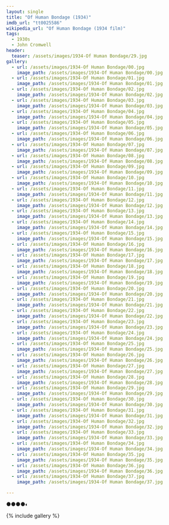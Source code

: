 ```yaml
---
layout: single
title: "Of Human Bondage (1934)"
imdb_url: "tt0025586"
wikipedia_url: "Of Human Bondage (1934 film)"
tags:
  - 1930s 
  - John Cromwell
header:
  teaser: /assets/images/1934-Of Human Bondage/29.jpg
gallery:
  - url: /assets/images/1934-Of Human Bondage/00.jpg
    image_path: /assets/images/1934-Of Human Bondage/00.jpg  
  - url: /assets/images/1934-Of Human Bondage/01.jpg
    image_path: /assets/images/1934-Of Human Bondage/01.jpg
  - url: /assets/images/1934-Of Human Bondage/02.jpg
    image_path: /assets/images/1934-Of Human Bondage/02.jpg
  - url: /assets/images/1934-Of Human Bondage/03.jpg
    image_path: /assets/images/1934-Of Human Bondage/03.jpg
  - url: /assets/images/1934-Of Human Bondage/04.jpg
    image_path: /assets/images/1934-Of Human Bondage/04.jpg
  - url: /assets/images/1934-Of Human Bondage/05.jpg
    image_path: /assets/images/1934-Of Human Bondage/05.jpg
  - url: /assets/images/1934-Of Human Bondage/06.jpg
    image_path: /assets/images/1934-Of Human Bondage/06.jpg
  - url: /assets/images/1934-Of Human Bondage/07.jpg
    image_path: /assets/images/1934-Of Human Bondage/07.jpg
  - url: /assets/images/1934-Of Human Bondage/08.jpg
    image_path: /assets/images/1934-Of Human Bondage/08.jpg
  - url: /assets/images/1934-Of Human Bondage/09.jpg
    image_path: /assets/images/1934-Of Human Bondage/09.jpg
  - url: /assets/images/1934-Of Human Bondage/10.jpg
    image_path: /assets/images/1934-Of Human Bondage/10.jpg
  - url: /assets/images/1934-Of Human Bondage/11.jpg
    image_path: /assets/images/1934-Of Human Bondage/11.jpg
  - url: /assets/images/1934-Of Human Bondage/12.jpg
    image_path: /assets/images/1934-Of Human Bondage/12.jpg
  - url: /assets/images/1934-Of Human Bondage/13.jpg
    image_path: /assets/images/1934-Of Human Bondage/13.jpg
  - url: /assets/images/1934-Of Human Bondage/14.jpg
    image_path: /assets/images/1934-Of Human Bondage/14.jpg
  - url: /assets/images/1934-Of Human Bondage/15.jpg
    image_path: /assets/images/1934-Of Human Bondage/15.jpg
  - url: /assets/images/1934-Of Human Bondage/16.jpg
    image_path: /assets/images/1934-Of Human Bondage/16.jpg
  - url: /assets/images/1934-Of Human Bondage/17.jpg
    image_path: /assets/images/1934-Of Human Bondage/17.jpg
  - url: /assets/images/1934-Of Human Bondage/18.jpg
    image_path: /assets/images/1934-Of Human Bondage/18.jpg
  - url: /assets/images/1934-Of Human Bondage/19.jpg
    image_path: /assets/images/1934-Of Human Bondage/19.jpg
  - url: /assets/images/1934-Of Human Bondage/20.jpg
    image_path: /assets/images/1934-Of Human Bondage/20.jpg
  - url: /assets/images/1934-Of Human Bondage/21.jpg
    image_path: /assets/images/1934-Of Human Bondage/21.jpg
  - url: /assets/images/1934-Of Human Bondage/22.jpg
    image_path: /assets/images/1934-Of Human Bondage/22.jpg
  - url: /assets/images/1934-Of Human Bondage/23.jpg
    image_path: /assets/images/1934-Of Human Bondage/23.jpg
  - url: /assets/images/1934-Of Human Bondage/24.jpg
    image_path: /assets/images/1934-Of Human Bondage/24.jpg
  - url: /assets/images/1934-Of Human Bondage/25.jpg
    image_path: /assets/images/1934-Of Human Bondage/25.jpg
  - url: /assets/images/1934-Of Human Bondage/26.jpg
    image_path: /assets/images/1934-Of Human Bondage/26.jpg
  - url: /assets/images/1934-Of Human Bondage/27.jpg
    image_path: /assets/images/1934-Of Human Bondage/27.jpg
  - url: /assets/images/1934-Of Human Bondage/28.jpg
    image_path: /assets/images/1934-Of Human Bondage/28.jpg
  - url: /assets/images/1934-Of Human Bondage/29.jpg
    image_path: /assets/images/1934-Of Human Bondage/29.jpg
  - url: /assets/images/1934-Of Human Bondage/30.jpg
    image_path: /assets/images/1934-Of Human Bondage/30.jpg
  - url: /assets/images/1934-Of Human Bondage/31.jpg
    image_path: /assets/images/1934-Of Human Bondage/31.jpg
  - url: /assets/images/1934-Of Human Bondage/32.jpg
    image_path: /assets/images/1934-Of Human Bondage/32.jpg
  - url: /assets/images/1934-Of Human Bondage/33.jpg
    image_path: /assets/images/1934-Of Human Bondage/33.jpg
  - url: /assets/images/1934-Of Human Bondage/34.jpg
    image_path: /assets/images/1934-Of Human Bondage/34.jpg
  - url: /assets/images/1934-Of Human Bondage/35.jpg
    image_path: /assets/images/1934-Of Human Bondage/35.jpg
  - url: /assets/images/1934-Of Human Bondage/36.jpg
    image_path: /assets/images/1934-Of Human Bondage/36.jpg
  - url: /assets/images/1934-Of Human Bondage/37.jpg
    image_path: /assets/images/1934-Of Human Bondage/37.jpg

---
```

●●●●◐

{% include gallery %}
